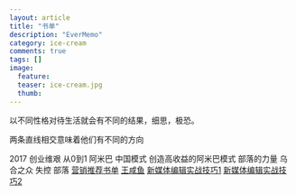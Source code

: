 ```yaml
---
layout: article
title: "书单"
description: "EverMemo"
category: ice-cream
comments: true
tags: []
image:
  feature:
  teaser: ice-cream.jpg
  thumb:
---
```

以不同性格对待生活就会有不同的结果，细思，极恐。

 两条直线相交意味着他们有不同的方向


 2017
 创业维艰
 从0到1
 阿米巴 中国模式
 创造高收益的阿米巴模式
 部落的力量
 乌合之众
 失控
 部落
 [营销推荐书单](http://www.jianshu.com/p/f152df317c7e?utm_campaign=maleskine&utm_content=note&utm_medium=pc_all_hots&utm_source=recommendation)
 [王咸鱼](http://www.jianshu.com/u/86be18fe0010)
 [新媒体编辑实战技巧1](http://www.jianshu.com/p/5f902ca145ba)
[新媒体编辑实战技巧2](http://www.jianshu.com/p/4ff0fcb39412)
